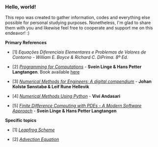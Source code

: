 ### Hello, world!

This repo was created to gather information, codes and everything else possible for personal studying purposes. Nonetheless, I'm glad to share them with you and likewise feel free to cooperate and support me on this endeavor! :)  

**Primary References** 

- [1] *Equações Diferenciais Elementares e Problemas de Valores de Contorno - William E. Boyce & Richard C. DiPrima. 8º Ed.*

- [2] *[Programming for Computations](http://hplgit.github.io/prog4comp/doc/pub/p4c-sphinx-Python/index.html#programming-for-computations-python-version)* - **Svein Linge & Hans Petter Langtangen**. Book available [here](https://link.springer.com/book/10.1007/978-3-319-32428-9)

- [3] *[Numerical Methods for Engineers: A digital compendium](http://lrhgit.github.io/tkt4140/allfiles/digital_compendium/._main002.html)* - **Johan Kolstø Sønstabø & Leif Rune Hellevik**

- [4] *[Numerical Methods Using Python](http://people.bu.edu/andasari/courses/numericalpython/python.html)* - **Vivi Andasari**

- [5] *[Finite Difference Computing with PDEs - A Modern Software Approach](https://hplgit.github.io/fdm-book/doc/pub/book/pdf/fdm-book-4screen.pdf)* - **Svein Linge & Hans Petter Langtangen**

**Specific topics**

 - [1] *[Leapfrog Scheme](http://cvarin.github.io/CSci-Survival-Guide/leapfrog.html)*
 
 - [2] *[Advection Equation](http://firsttimeprogrammer.blogspot.com/2015/07/pdes-time-again-transport-equation.html)*
